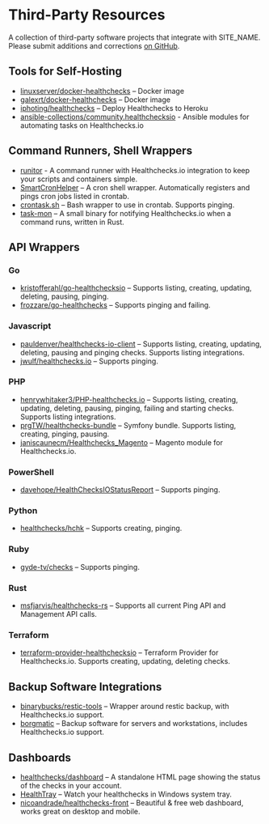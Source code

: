 # Third-Party Resources

A collection of third-party software projects that integrate with SITE_NAME.
Please submit additions and corrections
[on GitHub](https://github.com/healthchecks/healthchecks/issues).

## Tools for Self-Hosting

* [linuxserver/docker-healthchecks](https://github.com/linuxserver/docker-healthchecks) – Docker image
* [galexrt/docker-healthchecks](https://github.com/galexrt/docker-healthchecks) – Docker image
* [iphoting/healthchecks](https://github.com/iphoting/healthchecks/) – Deploy Healthchecks to Heroku
* [ansible-collections/community.healthchecksio](https://github.com/ansible-collections/community.healthchecksio) - Ansible modules for automating tasks on Healthchecks.io

## Command Runners, Shell Wrappers

* [runitor](https://github.com/bdd/runitor) - A command runner with Healthchecks.io integration to keep your scripts and containers simple.
* [SmartCronHelper](https://gitlab.science.ru.nl/bram/sch) – A cron shell wrapper. Automatically registers and pings cron jobs listed in crontab.
* [crontask.sh](https://github.com/pforret/crontask) – Bash wrapper to use in crontab. Supports pinging.
* [task-mon](https://github.com/dimo414/task-mon) – A small binary for notifying Healthchecks.io when a command runs, written in Rust.

## API Wrappers

### Go

* [kristofferahl/go-healthchecksio](https://github.com/kristofferahl/go-healthchecksio) – Supports listing, creating, updating, deleting, pausing, pinging.
* [frozzare/go-healthchecks](https://github.com/frozzare/go-healthchecks) – Supports pinging and failing.

### Javascript

* [pauldenver/healthchecks-io-client](https://github.com/pauldenver/healthchecks-io-client) – Supports listing, creating, updating, deleting, pausing and pinging checks. Supports listing integrations.
* [jwulf/healthchecks.io](https://github.com/jwulf/healthchecks.io) – Supports pinging.

### PHP

* [henrywhitaker3/PHP-healthchecks.io](https://github.com/henrywhitaker3/PHP-healthchecks.io) –  Supports listing, creating, updating, deleting, pausing, pinging, failing and starting checks. Supports listing integrations.
* [prgTW/healthchecks-bundle](https://github.com/prgTW/healthchecks-bundle) – Symfony bundle. Supports listing, creating, pinging, pausing.
* [janiscaunecm/Healthchecks_Magento](https://github.com/janiscaunecm/Healthchecks_Magento) – Magento module for Healthchecks.io.

### PowerShell

* [davehope/HealthChecksIOStatusReport](https://github.com/davehope/HealthChecksIOStatusReport) – Supports pinging.

### Python

* [healthchecks/hchk](https://github.com/healthchecks/hchk) – Supports creating, pinging.

### Ruby

* [gyde-tv/checks](https://github.com/gyde-tv/checks) – Supports pinging.

### Rust

* [msfjarvis/healthchecks-rs](https://github.com/msfjarvis/healthchecks-rs) – Supports all current Ping API and Management API calls.

### Terraform

* [terraform-provider-healthchecksio](https://github.com/kristofferahl/terraform-provider-healthchecksio) – Terraform Provider for Healthchecks.io. Supports creating, updating, deleting checks.

## Backup Software Integrations

* [binarybucks/restic-tools](https://github.com/binarybucks/restic-tools) – Wrapper around restic backup, with Healthchecks.io support.
* [borgmatic](https://torsion.org/borgmatic/docs/how-to/monitor-your-backups/#healthchecks-hook) – Backup software for servers and workstations, includes Healthchecks.io support.

## Dashboards

* [healthchecks/dashboard](https://github.com/healthchecks/dashboard) – A standalone HTML page showing the status of the checks in your account.
* [HealthTray](https://github.com/taylus/HealthTray) – Watch your healthchecks in Windows system tray.
* [nicoandrade/healthchecks-front](https://github.com/nicoandrade/healthchecks-front) – Beautiful & free web dashboard, works great on desktop and mobile.
